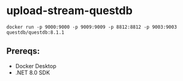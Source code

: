 # upload-stream-questdb
```
docker run -p 9000:9000 -p 9009:9009 -p 8812:8812 -p 9003:9003 questdb/questdb:8.1.1
```
## Prereqs:
- Docker Desktop
- .NET 8.0 SDK

